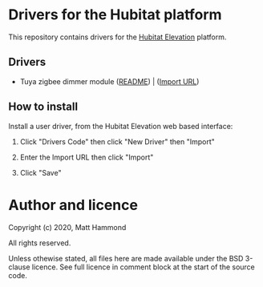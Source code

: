 # Drivers for the Hubitat platform

This repository contains drivers for the [Hubitat Elevation](https://hubitat.com/) platform.

## Drivers

* Tuya zigbee dimmer module ([README](tuya-zigbee-dimmer-module.README.md)) | ([Import URL](https://raw.githubusercontent.com/matt-hammond-001/hubitat-code/master/drivers/tuya-zigbee-dimmer-module.groovy))

## How to install

Install a user driver, from the Hubitat Elevation web based interface:

1. Click "Drivers Code" then click "New Driver" then "Import"

2. Enter the Import URL then click "Import"

3. Click "Save"


# Author and licence

Copyright (c) 2020, Matt Hammond

All rights reserved.

Unless othewise stated, all files here are made available under the BSD 3-clause licence. See full licence in comment block at the start of the source code.
